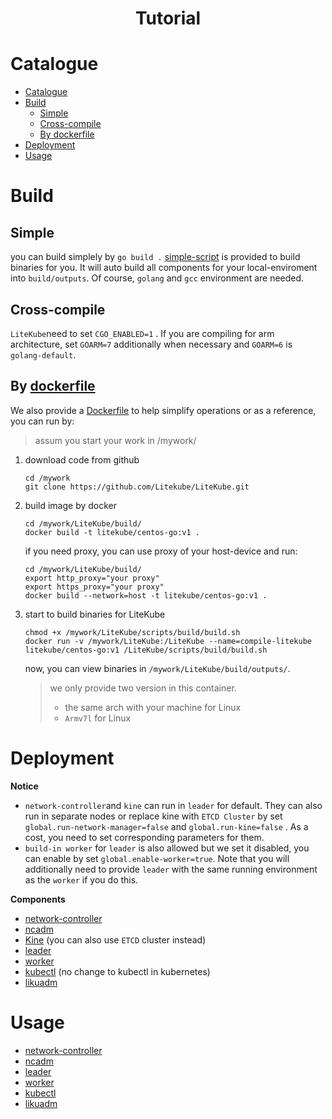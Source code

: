 <h1 align="center">Tutorial</h1>

# Catalogue
- [Catalogue](#catalogue)
- [Build](#build)
  - [Simple](#simple)
  - [Cross-compile](#cross-compile)
  - [By dockerfile](#by-dockerfile)
- [Deployment](#deployment)
- [Usage](#usage)
# Build

## Simple
you can build  simplely by `go build .` [simple-script](https://github.com/Litekube/LiteKube/blob/main/scripts/build/build.sh) is provided to build binaries for you. It will auto build all components for your local-enviroment into `build/outputs`. Of course, `golang` and `gcc` environment are needed.

## Cross-compile
`LiteKube`need to set `CGO_ENABLED=1` . If you are compiling for arm architecture, set `GOARM=7` additionally when necessary and `GOARM=6` is `golang-default`.

## By [dockerfile](../build/Dockerfile)

We also provide a [Dockerfile](../build/Dockerfile) to help simplify operations or as a reference, you can run by:

> assum you start your work in /mywork/

1. download code from github

    ```shell
    cd /mywork
    git clone https://github.com/Litekube/LiteKube.git 
    ```

2. build image by docker

    ```shell
    cd /mywork/LiteKube/build/
    docker build -t litekube/centos-go:v1 .
    ```

    if you need proxy, you can use proxy of your host-device and run:

    ```shell
    cd /mywork/LiteKube/build/
    export http_proxy="your proxy"
    export https_proxy="your proxy"
    docker build --network=host -t litekube/centos-go:v1 .
    ```

3. start to build binaries for LiteKube

    ```shell
    chmod +x /mywork/LiteKube/scripts/build/build.sh
    docker run -v /mywork/LiteKube:/LiteKube --name=compile-litekube litekube/centos-go:v1 /LiteKube/scripts/build/build.sh
    ```

    now, you can view binaries in `/mywork/LiteKube/build/outputs/`. 
    
    > we only provide two version in this container. 
    >
    > - the same arch with your machine for Linux
    > - `Armv7l` for Linux

# Deployment

**Notice**

- `network-controller`and `kine` can run in `leader` for default. They can also run in separate nodes or replace kine with `ETCD Cluster` by set `global.run-network-manager=false` and `global.run-kine=false` . As a cost, you need to set corresponding parameters for them.
- `build-in worker` for `leader` is also allowed but we set it disabled, you can enable by set `global.enable-worker=true`. Note that you will additionally need to provide `leader` with the same running environment as the `worker` if you do this.

**Components**
- [network-controller]()
- [ncadm]()
- [Kine](https://github.com/Litekube/kine) (you can also use `ETCD` cluster instead)
- [leader](leader/deploy.md)
- [worker](worker/deploy.md)
- [kubectl](kubectl/deploy.md) (no change to kubectl in kubernetes)
- [likuadm](likuadm/deploy.md)

# Usage
- [network-controller]()
- [ncadm]()
- [leader](leader/usage.md)
- [worker](worker/usage.md)
- [kubectl](https://github.com/kubernetes/kubectl)
- [likuadm](likuadm/usage.md)
